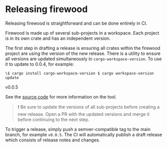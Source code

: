 # Releasing firewood

Releasing firewood is straightforward and can be done entirely in CI.

Firewood is made up of several sub-projects in a workspace. Each project is in
its own crate and has an independent version.

The first step in drafting a release is ensuring all crates within the firewood
project are using the version of the new release.  There is a utility to ensure
all versions are updated simultaneously in `cargo-workspace-version`. To use it
to update to 0.0.4, for example:

    \$ cargo install cargo-workspace-version $ cargo workspace-version update
v0.0.5

See the [source code](https://github.com/ava-labs/cargo-workspace-version) for
more information on the tool.

> ❗ Be sure to update the versions of all sub-projects before creating a new
> release. Open a PR with the updated versions and merge it before continuing to
> the next step.

To trigger a release, simply push a semver-compatible tag to the main branch,
for example `v0.0.5`. The CI will automatically publish a draft release which
consists of release notes and changes.
